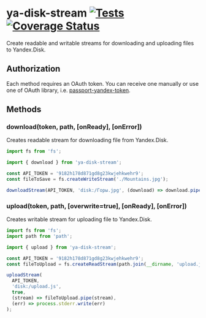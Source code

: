 # ya-disk-stream [![Tests](https://github.com/RomiC/ya-disk-stream/workflows/Tests/badge.svg)](https://github.com/RomiC/ya-disk-stream/actions?query=workflow%3ATests) [![Coverage Status](https://coveralls.io/repos/github/RomiC/ya-disk-stream/badge.svg)](https://coveralls.io/github/RomiC/ya-disk-stream)

Create readable and writable streams for downloading and uploading files to Yandex.Disk.

## Authorization

Each method requires an OAuth token. You can receive one manually or use one of OAuth library, i.e. [passport-yandex-token](https://github.com/ghaiklor/passport-yandex-token).

## Methods

### download(token, path, [onReady], [onError])

Creates readable stream for downloading file from Yandex.Disk.

```js
import fs from 'fs';

import { download } from 'ya-disk-stream';

const API_TOKEN = '9182h178d871gd8g23kwjehkwehr9';
const fileToSave = fs.createWriteStream('./Mountains.jpg');

downloadStream(API_TOKEN, 'disk:/Горы.jpg', (download) => download.pipe(fileToSave));
```

### upload(token, path, [overwrite=true], [onReady], [onError])

Creates writable stream for uploading file to Yandex.Disk.

```js
import fs from 'fs';
import path from 'path';

import { upload } from 'ya-disk-stream';

const API_TOKEN = '9182h178d871gd8g23kwjehkwehr9';
const fileToUpload = fs.createReadStream(path.join(__dirname, 'upload.js'));

uploadStream(
  API_TOKEN,
  'disk:/upload.js',
  true,
  (stream) => fileToUpload.pipe(stream),
  (err) => process.stderr.write(err)
);
```
